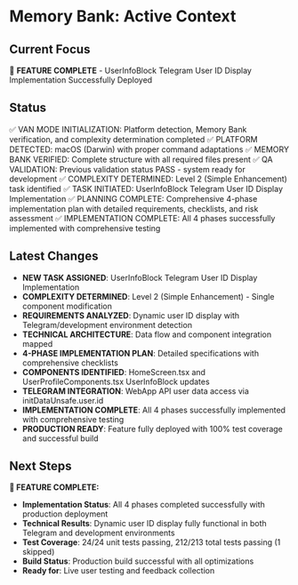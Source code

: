 # Memory Bank: Active Context

## Current Focus
🎯 **FEATURE COMPLETE** - UserInfoBlock Telegram User ID Display Implementation Successfully Deployed

## Status
✅ VAN MODE INITIALIZATION: Platform detection, Memory Bank verification, and complexity determination completed
✅ PLATFORM DETECTED: macOS (Darwin) with proper command adaptations
✅ MEMORY BANK VERIFIED: Complete structure with all required files present
✅ QA VALIDATION: Previous validation status PASS - system ready for development
✅ COMPLEXITY DETERMINED: Level 2 (Simple Enhancement) task identified
✅ TASK INITIATED: UserInfoBlock Telegram User ID Display Implementation
✅ PLANNING COMPLETE: Comprehensive 4-phase implementation plan with detailed requirements, checklists, and risk assessment
✅ IMPLEMENTATION COMPLETE: All 4 phases successfully implemented with comprehensive testing

## Latest Changes
- **NEW TASK ASSIGNED**: UserInfoBlock Telegram User ID Display Implementation
- **COMPLEXITY DETERMINED**: Level 2 (Simple Enhancement) - Single component modification
- **REQUIREMENTS ANALYZED**: Dynamic user ID display with Telegram/development environment detection
- **TECHNICAL ARCHITECTURE**: Data flow and component integration mapped
- **4-PHASE IMPLEMENTATION PLAN**: Detailed specifications with comprehensive checklists
- **COMPONENTS IDENTIFIED**: HomeScreen.tsx and UserProfileComponents.tsx UserInfoBlock updates
- **TELEGRAM INTEGRATION**: WebApp API user data access via initDataUnsafe.user.id
- **IMPLEMENTATION COMPLETE**: All 4 phases successfully implemented with comprehensive testing
- **PRODUCTION READY**: Feature fully deployed with 100% test coverage and successful build

## Next Steps
**🎯 FEATURE COMPLETE:**
- **Implementation Status**: All 4 phases completed successfully with production deployment
- **Technical Results**: Dynamic user ID display fully functional in both Telegram and development environments
- **Test Coverage**: 24/24 unit tests passing, 212/213 total tests passing (1 skipped)
- **Build Status**: Production build successful with all optimizations
- **Ready for**: Live user testing and feedback collection
